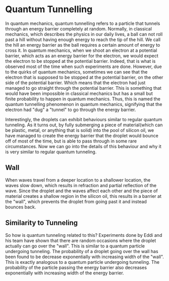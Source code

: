 # Quantum Tunnelling
In quantum mechanics, quantum tunnelling refers to a particle that tunnels through an energy barrier completely at 
random. Normally, in classical mechanics, which describes the physics in our daily lives, a ball can not roll past a
hill without having enough energy to reach the tip of the hill. We call the hill an energy barrier as the ball requires 
a certain amount of energy to cross it. In quantum mechanics, when we shoot an electron at a potential barrier, which 
acts as an energy barrier for the electron, we would expect the electron to be stopped at the potential barrier. 
Indeed, that is what is observed most of the time when such experiments are done. However, due to the quirks of quantum
mechanics, sometimes we can see that the electron that is supposed to be stopped at the potential barrier, on the other
side of the potential barrier. Which means that the electron had just managed to go straight through the potential 
barrier. This is something that would have been impossible in classical mechanics but has a small but finite probability 
to happen in quantum mechanics. Thus, this is named the quantum tunnelling phenomenon in quantum mechanics, signifying 
that the electron had "dug" a "tunnel" to go through the energy barrier.

Interestingly, the droplets can exhibit behaviours similar to regular quantum tunneling. As it turns out, by fully 
submerging a piece of material(which can be plastic, metal, or anything that is solid) into the pool of silicon oil, we 
have managed to create the energy barrier that the droplet would bounce off of most of the time, but is able to pass 
through in some rare circumstances. Now we can go into the details of this behaviour and why it is very similar to 
regular quantum tunneling.

## Wall
When waves travel from a deeper location to a shallower location, the waves slow down, which results in refraction and
partial reflection of the wave. Since the droplet and the waves affect each other and the piece of material creates a 
shallow region in the silicon oil, this results in a barrier at the "wall", which prevents the droplet from going past 
it and instead bounces back.

## Similarity to Tunneling
So how is quantum tunneling related to this? Experiments done by Eddi and his team have shown that there are random
occasions where the droplet actually can go over the "wall". This is similar to a quantum particle undergoing tunneling.
The probability of a droplet going over the wall has been found to be decrease exponentially with increasing width of 
the "wall". This is exactly analogous to a quantum particle undergoing tunneling. The probability of the particle
passing the energy barrier also decreases exponentially with increasing width of the energy barrier.